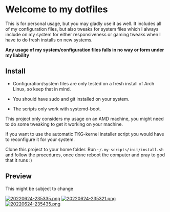 # Welcome to my dotfiles

This is for personal usage, but you may gladly use it as well. It includes all of my configuration files, but also tweaks for system files which I always include on my system for either responsiveness or gaming tweaks when I have to do fresh installs on new systems.

**Any usage of my system/configuration files falls in no way or form under my liability**

## Install

- Configuration/system files are only tested on a fresh install of Arch Linux, so keep that in mind.

- You should have sudo and git installed on your system.

- The scripts only work with systemd-boot.

This project only considers my usage on an AMD machine, you might need to do some tweaking to get it working on your machine.

If you want to use the automatic TKG-kernel installer script you would have to reconfigure it for your system.

Clone this project to your home folder. Run `~/.my-scripts/init/install.sh` and follow the procedures, once done reboot the computer and pray to god that it runs :)

## Preview

This might be subject to change

[![20220624-235335.png](https://i.postimg.cc/RZf1vgzY/20220624-235335.png)](https://postimg.cc/DSv4gd0Q)
[![20220624-235321.png](https://i.postimg.cc/c4vMbsk0/20220624-235321.png)](https://postimg.cc/JGWkyWW2)
[![20220624-235435.png](https://i.postimg.cc/HsF4GfF5/20220624-235435.png)](https://postimg.cc/YhfmYyrq)